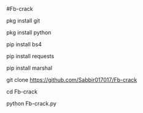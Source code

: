#Fb-crack

pkg install git

pkg install python

pip install bs4

pip install requests

pip install marshal

git clone https://github.com/Sabbir017017/Fb-crack

cd Fb-crack

python Fb-crack.py
